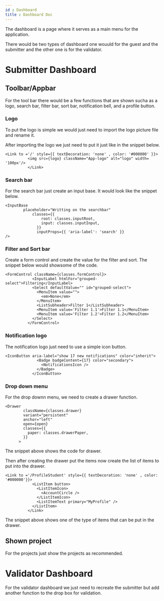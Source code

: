 ```yaml
---
id : Dashboard
title : Dashboard Doc
---
```


The dashboard is a page where it serves as a main menu for the application.

There would be two types of dashboard one wouuld for the guest and the submitter and the other one is for the validator.


# Submitter Dashboard 

## Toolbar/Appbar

For the tool bar there would be a few functions that are shown sucha as a logo, search bar, filter bar, sort bar, notification bell, and a profile button.

### Logo

To put the logo is simple we would just need to import the logo picture file and rename it. 

After importing the logo we just need to put it just like in the snippet below.
```
<Link to ='/' style={{ textDecoration: 'none' , color: '#000000' }}>
          <img src={logo} className="App-logo" alt="logo" width= '100px'/>
          </Link>
```

### Search bar

For the search bar just create an input base. It would look like the snippet below.
```
<InputBase
        placeholder="Writting on the searchbar"
            classes={{
                root: classes.inputRoot,
                input: classes.inputInput,
              }}
              inputProps={{ 'aria-label': 'search' }}
/>
```

### Filter and Sort bar

Create a form control and create the value for the filter and sort.
The snippet below would showsome of the code.
```
<FormControl className={classes.formControl}>
            <InputLabel htmlFor="grouped-select">Filtering</InputLabel>
            <Select defaultValue="" id="grouped-select">
              <MenuItem value="">
                <em>None</em>
              </MenuItem>
              <ListSubheader>Filter 1</ListSubheader>
              <MenuItem value='Filter 1.1'>Filter 1.1</MenuItem>
              <MenuItem value='Filter 1.2'>Filter 1.2</MenuItem>
            </Select>
          </FormControl>
```

### Notification logo

The notification logo just need to use a simple icon button.
```
<IconButton aria-label="show 17 new notifications" color="inherit">
              <Badge badgeContent={17} color="secondary">
                <NotificationsIcon />
              </Badge>
            </IconButton>
```

### Drop down menu

For the drop downn menu, we need to create a drawer function.
```
<Drawer
        className={classes.drawer}
        variant="persistent"
        anchor="left"
        open={open}
        classes={{
          paper: classes.drawerPaper,
        }}
      >
```
The snippet above shows the code for drawer.

Then after creating the drawer put the items now create the list of items to put into the drawer.
```
<Link to ='/ProfileStudent' style={{ textDecoration: 'none' , color: '#000000'}}>
            <ListItem button>
              <ListItemIcon>
                <AccountCircle />
              </ListItemIcon>
              <ListItemText primary="MyProfile" />
            </ListItem>
          </Link>
```
The snippet above shows one of the type of items that can be put in the drawer.

## Shown project

For the projects just show the projects as recommended.

# Validator Dashboard

For the validator dashboard we just need to recreate the submitter but add another function to the drop box for validation.


